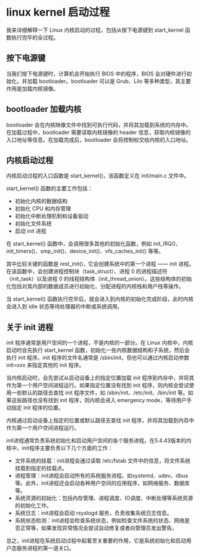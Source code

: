 # linux kernel 启动过程

我来详细解释一下 Linux 内核启动的过程，包括从按下电源键到 start_kernel 函数执行完毕的全过程。

## 按下电源键

当我们按下电源键时，计算机会开始执行 BIOS 中的程序，BIOS 会对硬件进行初始化，并加载 bootloader。bootloader 可以是 Grub、Lilo 等多种类型，其主要作用是加载内核镜像。

## bootloader 加载内核

bootloader 会在内核映像文件中找到可执行代码，并将其加载到系统的内存中。在加载过程中，bootloader 需要读取内核镜像的 header 信息，获取内核镜像的入口地址等信息。在加载完成后，bootloader 会将控制权交给内核的入口地址。

## 内核启动过程

内核启动过程的入口函数是 start_kernel()，该函数定义在 init/main.c 文件中。

start_kernel() 函数的主要工作包括：

* 初始化内核的数据结构
* 初始化 CPU 和内存管理
* 初始化中断处理机制和设备驱动
* 初始化文件系统
* 启动 init 进程

在 start_kernel() 函数中，会调用很多其他的初始化函数，例如 init_IRQ()、init_timers()、smp_init()、device_init()、vfs_caches_init() 等等。

其中比较关键的函数是 rest_init()，它会创建系统中的第一个进程 —— init 进程。在该函数中，会创建进程控制块（task_struct）、进程 0 的进程描述符（init_task）以及进程 0 的线程结构体（init_thread_union）。这些结构体的初始化包括对其内部的数据成员进行初始化、分配进程的内核栈和用户栈等操作。

当 start_kernel() 函数执行完毕后，就会进入到内核的初始化完成阶段，此时内核会进入到 idle 状态等待处理器的中断或系统调用。

## 关于 init 进程

init 程序通常是用户空间的一个进程，不是内核的一部分。在 Linux 内核中，内核启动时会先执行 start_kernel 函数，初始化一些内核数据结构和子系统，然后会执行 init 程序。init 程序的文件名通常是 /sbin/init，但也可以通过内核启动参数 init=xxx 来指定其他的 init 程序。

当内核启动时，会先尝试从启动设备上的指定位置加载 init 程序到内存中，并将其作为第一个用户空间进程运行。如果指定位置没有找到 init 程序，则内核会尝试使用一些默认的路径去查找 init 程序文件，如 /sbin/init、/etc/init、/bin/init 等。如果这些路径也没有找到 init 程序，则内核会进入 emergency mode，等待用户手动指定 init 程序的位置。

内核通过启动设备上指定的位置或默认路径去查找 init 程序，并将其加载到内存中作为第一个用户空间进程运行。

init进程通常负责系统初始化和启动用户空间的各个服务进程。在5.4.43版本的内核中，init程序主要负责以下几个方面的工作：

* 文件系统的挂载：init进程会通过读取 /etc/fstab 文件中的信息，将文件系统挂载到指定的挂载点。
* 进程管理：init进程会启动所有的系统服务进程，如systemd、udev、dbus等。此外，init进程还会启动各种用户空间的应用程序，如网络服务、数据库等。
* 系统资源的初始化：包括内存管理、进程调度、IO调度、中断处理等系统资源的初始化工作。
* 系统日志：init进程会启动 rsyslogd 服务，负责收集系统日志信息。
* 系统状态检测：init进程会检查系统状态，例如检查文件系统的状态、网络是否正常等，如果发现异常情况会尝试自动修复或者向管理员发出警告。

总之，init进程在系统启动过程中起着至关重要的作用，它是系统初始化和启动用户态服务进程的第一道关口。
